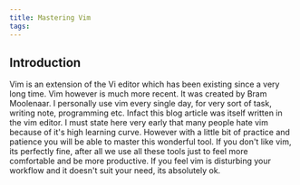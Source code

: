 ```yaml
---
title: Mastering Vim
tags:
---
```

## Introduction
Vim is an extension of the Vi editor which has been existing since a very long time. Vim however is much more recent. It was created by Bram Moolenaar. I personally use vim every single day, for very sort of task, writing note, programming etc. Infact this blog article was itself written in the vim editor. I must state here very early that many people hate vim because of it's high learning curve. However with a little bit of practice and patience you will be able to master this wonderful tool. If you don't like vim, its perfectly fine, after all we use all these tools just to feel more comfortable and be more productive. If you feel vim is disturbing your workflow and it doesn't suit your need, its absolutely ok. 